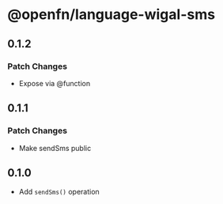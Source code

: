 # @openfn/language-wigal-sms

## 0.1.2

### Patch Changes

- Expose via @function

## 0.1.1

### Patch Changes

- Make sendSms public

## 0.1.0

- Add `sendSms()` operation
